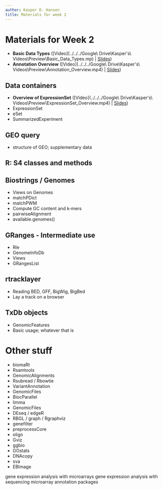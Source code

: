 ```yaml
---
author: Kasper D. Hansen
title: Materials for week 2
---
```


# Materials for Week 2

- **Basic Data Types** ([Video](../../../Google\ Drive\Kasper\'s\ Videos\Preview\Basic_Data_Types.mp) | [Slides]())
- **Annotation Overview** ([Video](../../../Google\ Drive\Kasper\'s\ Videos\Preview\Annotation_Overview.mp4) | [Slides]())

## Data containers

- **Overview of ExpressionSet** ([Video](../../../Google\ Drive\Kasper\'s\ Videos\Preview\ExpressionSet_Overview.mp4) | [Slides]())
- ExpressionSet
- eSet
- SummarizedExperiment

## GEO query

- structure of GEO; supplementary data

## R: S4 classes and methods

## Biostrings / Genomes

- Views on Genomes
- matchPDict
- matchPWM
- Compute GC content and k-mers
- pairwiseAlignment
- available.genomes()

## GRanges - Intermediate use

- Rle
- GenomeInfoDb
- Views
- GRangesList

## rtracklayer

- Reading BED, GFF, BigWig, BigBed
- Lay a track on a browser

## TxDb objects

- GenomicFeatures
- Basic usage; whatever that is



# Other stuff

- biomaRt
- Rsamtools
- GenomicAlignments
- Rsubread / Rbowtie
- VariantAnnotation
- GenomicFiles
- BiocParallel
- limma
- GenomicFiles
- DEseq / edgeR
- RBGL / graph / Rgraphviz
- genefilter
- preprocessCore
- oligo
- Gviz
- ggbio
- GOstats
- DNAcopy
- sva
- EBImage


gene expression analysis with microarrays
gene expression analysis with sequencing
microarray annotation packages

